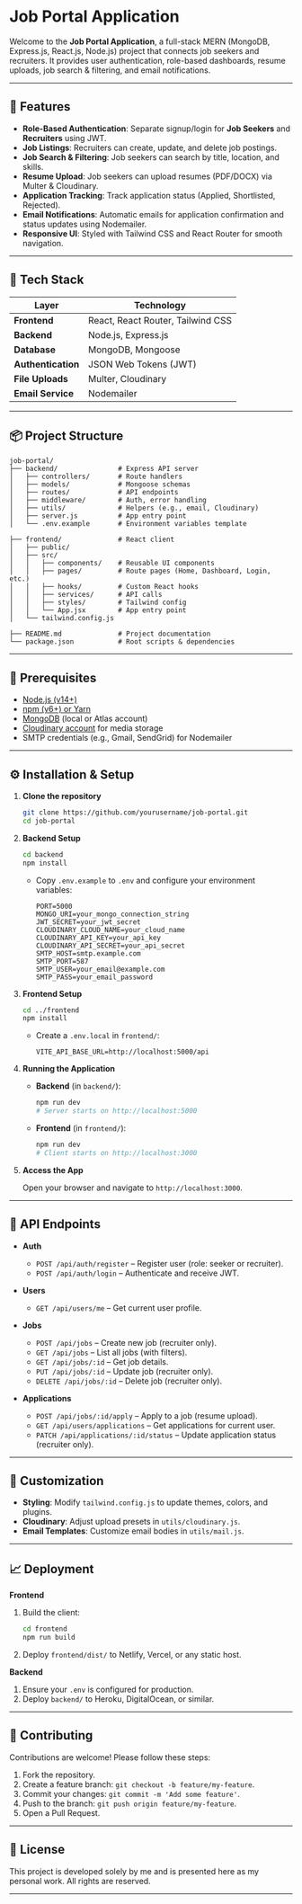 # Job Portal Application

Welcome to the **Job Portal Application**, a full-stack MERN (MongoDB, Express.js, React.js, Node.js) project that connects job seekers and recruiters. It provides user authentication, role-based dashboards, resume uploads, job search & filtering, and email notifications.

---

## 🚀 Features

* **Role-Based Authentication**: Separate signup/login for **Job Seekers** and **Recruiters** using JWT.
* **Job Listings**: Recruiters can create, update, and delete job postings.
* **Job Search & Filtering**: Job seekers can search by title, location, and skills.
* **Resume Upload**: Job seekers can upload resumes (PDF/DOCX) via Multer & Cloudinary.
* **Application Tracking**: Track application status (Applied, Shortlisted, Rejected).
* **Email Notifications**: Automatic emails for application confirmation and status updates using Nodemailer.
* **Responsive UI**: Styled with Tailwind CSS and React Router for smooth navigation.

---

## 🧰 Tech Stack

| Layer              | Technology                        |
| ------------------ | --------------------------------- |
| **Frontend**       | React, React Router, Tailwind CSS |
| **Backend**        | Node.js, Express.js               |
| **Database**       | MongoDB, Mongoose                 |
| **Authentication** | JSON Web Tokens (JWT)             |
| **File Uploads**   | Multer, Cloudinary                |
| **Email Service**  | Nodemailer                        |

---

## 📦 Project Structure

```
job-portal/
├── backend/               # Express API server
│   ├── controllers/       # Route handlers
│   ├── models/            # Mongoose schemas
│   ├── routes/            # API endpoints
│   ├── middleware/        # Auth, error handling
│   ├── utils/             # Helpers (e.g., email, Cloudinary)
│   ├── server.js          # App entry point
│   └── .env.example       # Environment variables template

├── frontend/              # React client
│   ├── public/
│   ├── src/
│   │   ├── components/    # Reusable UI components
│   │   ├── pages/         # Route pages (Home, Dashboard, Login, etc.)
│   │   ├── hooks/         # Custom React hooks
│   │   ├── services/      # API calls
│   │   ├── styles/        # Tailwind config
│   │   └── App.jsx        # App entry point
│   └── tailwind.config.js

├── README.md              # Project documentation
└── package.json           # Root scripts & dependencies
```

---

## 🔧 Prerequisites

* [Node.js (v14+)](https://nodejs.org/)
* [npm (v6+) or Yarn](https://yarnpkg.com/)
* [MongoDB](https://www.mongodb.com/) (local or Atlas account)
* [Cloudinary account](https://cloudinary.com/) for media storage
* SMTP credentials (e.g., Gmail, SendGrid) for Nodemailer

---

## ⚙️ Installation & Setup

1. **Clone the repository**

   ```bash
   git clone https://github.com/yourusername/job-portal.git
   cd job-portal
   ```

2. **Backend Setup**

   ```bash
   cd backend
   npm install
   ```

   * Copy `.env.example` to `.env` and configure your environment variables:

     ```env
     PORT=5000
     MONGO_URI=your_mongo_connection_string
     JWT_SECRET=your_jwt_secret
     CLOUDINARY_CLOUD_NAME=your_cloud_name
     CLOUDINARY_API_KEY=your_api_key
     CLOUDINARY_API_SECRET=your_api_secret
     SMTP_HOST=smtp.example.com
     SMTP_PORT=587
     SMTP_USER=your_email@example.com
     SMTP_PASS=your_email_password
     ```

3. **Frontend Setup**

   ```bash
   cd ../frontend
   npm install
   ```

   * Create a `.env.local` in `frontend/`:

     ```env
     VITE_API_BASE_URL=http://localhost:5000/api
     ```

4. **Running the Application**

   * **Backend** (in `backend/`):

     ```bash
     npm run dev
     # Server starts on http://localhost:5000
     ```

   * **Frontend** (in `frontend/`):

     ```bash
     npm run dev
     # Client starts on http://localhost:3000
     ```

5. **Access the App**

   Open your browser and navigate to `http://localhost:3000`.

---

## 📝 API Endpoints

* **Auth**

  * `POST /api/auth/register` – Register user (role: seeker or recruiter).
  * `POST /api/auth/login` – Authenticate and receive JWT.

* **Users**

  * `GET /api/users/me` – Get current user profile.

* **Jobs**

  * `POST /api/jobs` – Create new job (recruiter only).
  * `GET /api/jobs` – List all jobs (with filters).
  * `GET /api/jobs/:id` – Get job details.
  * `PUT /api/jobs/:id` – Update job (recruiter only).
  * `DELETE /api/jobs/:id` – Delete job (recruiter only).

* **Applications**

  * `POST /api/jobs/:id/apply` – Apply to a job (resume upload).
  * `GET /api/users/applications` – Get applications for current user.
  * `PATCH /api/applications/:id/status` – Update application status (recruiter only).

---

## 🎨 Customization

* **Styling**: Modify `tailwind.config.js` to update themes, colors, and plugins.
* **Cloudinary**: Adjust upload presets in `utils/cloudinary.js`.
* **Email Templates**: Customize email bodies in `utils/mail.js`.

---

## 📈 Deployment

**Frontend**

1. Build the client:

   ```bash
   cd frontend
   npm run build
   ```
2. Deploy `frontend/dist/` to Netlify, Vercel, or any static host.

**Backend**

1. Ensure your `.env` is configured for production.
2. Deploy `backend/` to Heroku, DigitalOcean, or similar.

---

## 🤝 Contributing

Contributions are welcome! Please follow these steps:

1. Fork the repository.
2. Create a feature branch: `git checkout -b feature/my-feature`.
3. Commit your changes: `git commit -m 'Add some feature'`.
4. Push to the branch: `git push origin feature/my-feature`.
5. Open a Pull Request.

---

## 📄 License

This project is developed solely by me and is presented here as my personal work. All rights are reserved.

---
